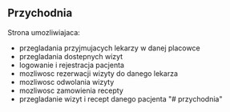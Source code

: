 ## Przychodnia

Strona umozliwiajaca:

- przegladania przyjmujacych lekarzy w danej placowce
- przegladania dostepnych wizyt
- logowanie i rejestracja pacjenta
- mozliwosc rezerwacji wizyty do danego lekarza
- mozliwosc odwolania wizyty
- mozliwosc zamowienia recepty
- przegladanie wizyt i recept danego pacjenta
"# przychodnia" 
